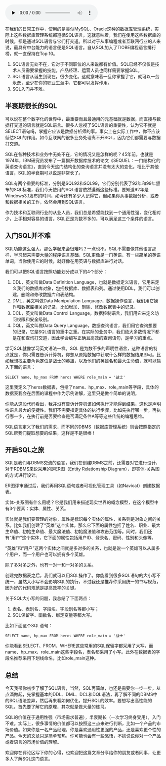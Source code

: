 <audio id="audio" title="01丨了解SQL：一门半衰期很长的语言" controls="" preload="none"><source id="mp3" src="https://static001.geekbang.org/resource/audio/40/c3/407ef2c27870f4c4b30739688debf0c3.mp3"></audio>

在我们的日常工作中，使用的是类似MySQL、Oracle这种的数据库管理系统，实际上这些数据库管理系统都遵循SQL语言，这就意味着，我们在使用这些数据库的时候，都是通过SQL语言与它们打交道。所以对于从事编程或者互联网行业的人来说，最具有中台能力的语言便是SQL语言。自从SQL加入了TIOBE编程语言排行榜，就一直保持在Top 10。

1. SQL语言无处不在，它对于不同职位的人来说都有价值。SQL已经不仅仅是技术人员需要掌握的技能，产品经理、运营人员也同样需要掌握SQL。
1. SQL语言从诞生到现在，很少变化。这就意味着一旦你掌握了它，就可以一劳永逸，至少在你的职业生涯中，它都可以发挥作用。
1. SQL入门并不难。

## 半衰期很长的SQL

可以说在整个数字化的世界中，最重要而且最通用的元基础就是数据，而直接与数据打交道的语言就是SQL语言。很多人忽视了SQL语言的重要性，认为它不就是SELECT语句吗，掌握它应该是数据分析师的事。事实上在实际工作中，你不应该低估SQL的作用。如今互联网的很多业务处理离不开SQL，因为它们都需要与数据打交道。

SQL在各种技术和业务中无处不在，它的情况又是怎样的呢？45年前，也就是1974年，IBM研究员发布了一篇揭开数据库技术的论文《SEQUEL：一门结构化的英语查询语言》，直到今天这门结构化的查询语言并没有太大的变化，相比于其他语言，SQL的半衰期可以说是非常长了。

SQL有两个重要的标准，分别是SQL92和SQL99，它们分别代表了92年和99年颁布的SQL标准，我们今天使用的SQL语言依然遵循这些标准。要知道92年是Windows3.1发布的时间，如今还有多少人记得它，但如果你从事数据分析，或者和数据相关的工作，依然会用到SQL语言。

作为技术和互联网行业的从业人员，我们总是希望能找到一个通用性强，变化相对少，上手相对容易的语言，SQL正是为数不多的，可以满足这三个条件的语言。

## 入门SQL并不难

SQL功能这么强大，那么学起来会很难吗？一点也不。SQL不需要像其他语言那样，学习起来需要大量的程序语言基础，SQL更像是一门英语，有一些简单的英语单词，当你使用它的时候，就好像在用英语与数据库进行对话。

我们可以把SQL语言按照功能划分成以下的4个部分：

1. DDL，英文叫做Data Definition Language，也就是数据定义语言，它用来定义我们的数据库对象，包括数据库、数据表和列。通过使用DDL，我们可以创建，删除和修改数据库和表结构。
1. DML，英文叫做Data Manipulation Language，数据操作语言，我们用它操作和数据库相关的记录，比如增加、删除、修改数据表中的记录。
1. DCL，英文叫做Data Control Language，数据控制语言，我们用它来定义访问权限和安全级别。
1. DQL，英文叫做Data Query Language，数据查询语言，我们用它查询想要的记录，它是SQL语言的重中之重。在实际的业务中，我们绝大多数情况下都是在和查询打交道，因此学会编写正确且高效的查询语句，是学习的重点。

学习SQL就像学习英文语法一样。SQL 是为数不多的声明性语言，这种语言的特点就是，你只需要告诉计算机，你想从原始数据中获取什么样的数据结果即可。比如我想找主要角色定位是战士的英雄，以及他们的英雄名和最大生命值，就可以输入下面的语言：

```
SELECT name, hp_max FROM heros WHERE role_main = '战士'

```

这里我定义了heros数据表，包括了name、hp_max、role_main等字段，具体的数据表我会在后面的课程中作为示例讲解，这里只是做个简单的说明。

你能从这段代码看出，我并没有告诉计算机该如何执行才能得到结果，这也是声明性语言最大的便捷性。我们不需要指定具体的执行步骤，比如先执行哪一步，再执行哪一步，在执行前是否要检查是否满足条件A等等这些传统的编程思维。

SQL语言定义了我们的需求，而不同的DBMS（数据库管理系统）则会按照指定的SQL帮我们提取想要的结果，这样是不是很棒！

## 开启SQL之旅

SQL是我们与DBMS交流的语言，我们在创建DBMS之前，还需要对它进行设计，对于RDBMS来说采用的是ER图（Entity Relationship Diagram），即实体-关系图的方式进行设计。

ER图评审通过后，我们再用SQL语句或者可视化管理工具（如Navicat）创建数据表。

实体-关系图有什么用呢？它是我们用来描述现实世界的概念模型，在这个模型中有3个要素：实体、属性、关系。

实体就是我们要管理的对象，属性是标识每个实体的属性，关系则是对象之间的关系。比如我们创建了“英雄”这个实体，那么它下面的属性包括了姓名、职业、最大生命值、初始生命值、最大魔法值、初始魔法值和攻击范围等。同时，我们还有“用户”这个实体，它下面的属性包括用户ID、登录名、密码、性别和头像等。

“英雄”和“用户”这两个实体之间就是多对多的关系，也就是说一个英雄可以从属多个用户，而一个用户也可以拥有多个英雄。

除了多对多之外，也有一对一和一对多的关系。

创建完数据表之后，我们就可以用SQL操作了。你能看到很多SQL语句的大小写不统一，虽然大小写不会影响SQL的执行，不过我还是推荐你采用统一的书写规范，因为好的代码规范是提高效率的关键。

关于SQL大小写的问题，我总结了下面两点：

1. 表名、表别名、字段名、字段别名等都小写；
1. SQL保留字、函数名、绑定变量等都大写。

比如下面这个SQL语句：

```
SELECT name, hp_max FROM heros WHERE role_main = '战士'

```

你能看到SELECT、FROM、WHERE这些常用的SQL保留字都采用了大写，而name、hp_max、role_main这些字段名，表名都采用了小写。此外在数据表的字段名推荐采用下划线命名，比如role_main这种。

## 总结

今天我带你初步了解了SQL语言，当然，SQL再简单，也还是需要你一步一步，从点滴做起，先掌握基本的DDL、DML、DCL和DQL语法，再了解不同的DBMS中的SQL语法差异，然后再来看如何优化，提升SQL的效率。要想写出高性能的SQL，首先要了解它的原理，其次就是做大量的练习。

SQL的价值在于通用性强（市场需求普遍），半衰期长（一次学习终身受用），入门不难。实际上，很多事情的价值都可以按照这三点来进行判断，比如一个产品的市场价值。如果你是一名产品经理，你是喜欢通用性更强的产品，还是喜欢更个性的产品。今天的文章只是简单预热，你可能也会有一些感悟，不妨说说你对一个产品或者语言的市场价值的理解。

<img src="https://static001.geekbang.org/resource/image/ca/11/ca5cb085cbb961ac1569d3e22b404e11.jpg" alt=""><br>
欢迎你在评论区写下你的心得，也欢迎把这篇文章分享给你的朋友或者同事，让更多人了解SQL这门语言。
